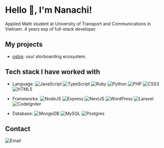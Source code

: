 # Hello :wave:, I'm Nanachi!

Applied Math student at University of Transport and Communications in Vietnam. 4 years exp of full-stack developer. 

## My projects
- [osbjs](https://github.com/osbjs): osu! storboarding ecosystem.

## Tech stack I have worked with
- Language: 
![JavaScript](https://img.shields.io/badge/JavaScript-%23323330.svg?style=flat-square&logo=javascript&logoColor=%23F7DF1E)
![TypeScript](https://img.shields.io/badge/TypeScript-%23007ACC.svg?style=flat-square&logo=typescript&logoColor=white)
![Ruby](https://img.shields.io/badge/Ruby-%23CC342D.svg?style=flat-square&logo=ruby&logoColor=white)
![Python](https://img.shields.io/badge/Python-3670A0?style=flat-square&logo=python&logoColor=ffdd54)
![PHP](https://img.shields.io/badge/PHP-%23777BB4.svg?style=flat-square&logo=php&logoColor=white)
![CSS3](https://img.shields.io/badge/CSS3-%231572B6.svg?style=flat-square&logo=css3&logoColor=white)
![HTML5](https://img.shields.io/badge/HTML5-%23E34F26.svg?style=flat-square&logo=html5&logoColor=white)

- Frameworks:
![NodeJS](https://img.shields.io/badge/Node.js-6DA55F?style=flat-square&logo=node.js&logoColor=white) 
![Express](https://img.shields.io/badge/Express-%23404d59.svg?style=flat-square&logo=express&logoColor=%2361DAFB)
![NextJS](https://img.shields.io/badge/NextJS-black?style=flat-square&logo=next.js&logoColor=white)
![WordPress](https://img.shields.io/badge/WordPress-%23117AC9.svg?style=flat-square&logo=WordPress&logoColor=white)
![Laravel](https://img.shields.io/badge/Laravel-%23FF2D20.svg?style=flat-square&logo=laravel&logoColor=white)
![CodeIgniter](https://img.shields.io/badge/CodeIgniter-%23EF4223.svg?style=flat-square&logo=codeIgniter&logoColor=white)

- Database:
![MongoDB](https://img.shields.io/badge/MongoDB-%234ea94b.svg?style=flat-square&logo=mongodb&logoColor=white)
![MySQL](https://img.shields.io/badge/MySQL-%23323330.svg?style=flat-square&logo=mysql&logoColor=white)
![Postgres](https://img.shields.io/badge/Postgres-%23316192.svg?style=flat-square&logo=postgresql&logoColor=white)


## Contact
![Email](https://img.shields.io/badge/dinhvu2509@gmail.com-D14836?style=flat-square&logo=gmail&logoColor=white)
